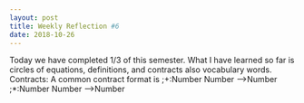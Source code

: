 ```yaml
---
layout: post
title: Weekly Reflection #6
date: 2018-10-26
---
```


Today we have completed 1/3 of this semester. What I have learned so far is circles of equations, definitions, and contracts also vocabulary words.
Contracts: A common contract format is ;+:Number Number -->Number    ;*:Number Number -->Number
